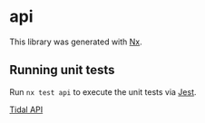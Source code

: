 # api

This library was generated with [Nx](https://nx.dev).

## Running unit tests

Run `nx test api` to execute the unit tests via [Jest](https://jestjs.io).

[Tidal API](https://github.com/openTIDAL/docTIDAL)
